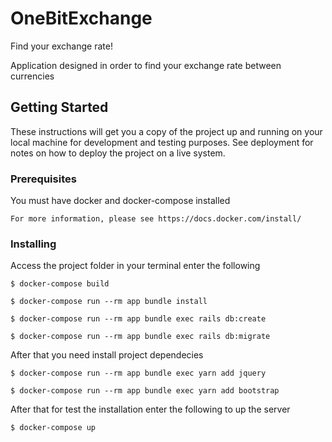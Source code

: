 # OneBitExchange

Find your exchange rate!

Application designed in order to find your exchange rate between currencies

## Getting Started

These instructions will get you a copy of the project up and running on your local machine for development and testing purposes. See deployment for notes on how to deploy the project on a live system.

### Prerequisites

You must have docker and docker-compose installed

```
For more information, please see https://docs.docker.com/install/ 
```

### Installing

Access the project folder in your terminal enter the following

```
$ docker-compose build
```

```
$ docker-compose run --rm app bundle install
```

```
$ docker-compose run --rm app bundle exec rails db:create
```

```
$ docker-compose run --rm app bundle exec rails db:migrate
```
After that you need install project dependecies

```
$ docker-compose run --rm app bundle exec yarn add jquery
```
```
$ docker-compose run --rm app bundle exec yarn add bootstrap
```

After that for test the installation enter the following to up the server

```
$ docker-compose up
